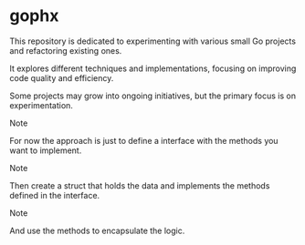 # gophx

This repository is dedicated to experimenting with various small Go projects and refactoring existing ones.

It explores different techniques and implementations, focusing on improving code quality and efficiency.

Some projects may grow into ongoing initiatives, but the primary focus is on experimentation.

> [!NOTE]
> For now the approach is just to define a interface with the methods you want to implement.

> [!NOTE]
> Then create a struct that holds the data and implements the methods defined in the interface.

> [!NOTE]
> And use the methods to encapsulate the logic.
